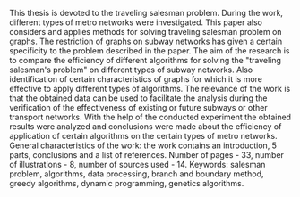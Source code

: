 This thesis is devoted to the traveling salesman problem. During the work, different types of metro networks were investigated. This paper also considers and applies methods for solving traveling salesman problem on graphs. The restriction of graphs on subway networks has given a certain specificity to the problem described in the paper.
The aim of the research is to compare the efficiency of different algorithms for solving the "traveling salesman's problem" on different types of subway networks. Also identification of certain characteristics of graphs for which it is more effective to apply different types of algorithms.
The relevance of the work is that the obtained data can be used to facilitate the analysis during the verification of the effectiveness of existing or future subways or other transport networks.
With the help of the conducted experiment the obtained results were analyzed and conclusions were made about the efficiency of application of certain algorithms on the certain types of metro networks.
General characteristics of the work: the work contains an introduction, 5 parts, conclusions and a list of references. Number of pages - 33, number of illustrations - 8, number of sources used - 14.
Keywords: salesman problem, algorithms, data processing, branch and boundary method, greedy algorithms, dynamic programming, genetics algorithms.
